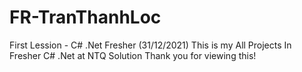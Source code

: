 # FR-TranThanhLoc
First Lession - C# .Net Fresher (31/12/2021)
This is my All Projects In Fresher C# .Net at NTQ Solution
Thank you for viewing this!
